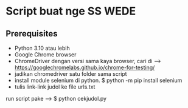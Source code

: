 # Script buat nge SS WEDE

## Prerequisites

- Python 3.10 atau lebih
- Google Chrome browser
- ChromeDriver dengan versi sama kaya browser, cari di --> https://googlechromelabs.github.io/chrome-for-testing/
- jadikan chromedriver satu folder sama script
- install module selenium di python. $ python -m pip install selenium
- tulis link-link judol ke file urls.txt

run script pake --> $ python cekjudol.py
